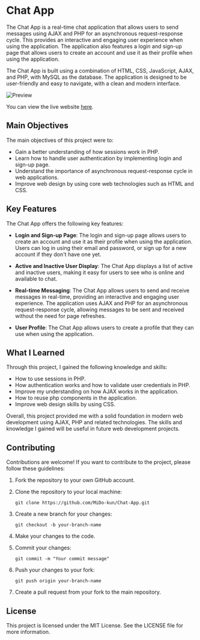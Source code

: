 # Chat App

The Chat App is a real-time chat application that allows users to send messages using AJAX and PHP for an asynchronous request-response cycle. This provides an interactive and engaging user experience when using the application. The application also features a login and sign-up page that allows users to create an account and use it as their profile when using the application.

The Chat App is built using a combination of HTML, CSS, JavaScript, AJAX, and PHP, with MySQL as the database. The application is designed to be user-friendly and easy to navigate, with a clean and modern interface.

![Preview](https://lh3.googleusercontent.com/pw/AJFCJaWHFNat4-lpiM-NlJrceBgNHkenTufqcP6p_9-Y5kvXj5jlLg9Wd-9ChBKri__t1w95FEPQR_DHl3LZGj-hBPbRGnbNNYWmnFcfVZf_R6CNDyx9tPYuLMFKfjlkSEMW7LPt5li1SUWNgWAsdOICBzKK=w1365-h634-s-no)

You can view the live website [here](https://chat-app.mido-kun.repl.co/).

## Main Objectives

The main objectives of this project were to:

- Gain a better understanding of how sessions work in PHP.
- Learn how to handle user authentication by implementing login and sign-up page.
- Understand the importance of asynchronous request-response cycle in web applications.
- Improve web design by using core web technologies such as HTML and CSS.

## Key Features

The Chat App offers the following key features:

- **Login and Sign-up Page**: The login and sign-up page allows users to create an account and use it as their profile when using the application. Users can log in using their email and password, or sign up for a new account if they don't have one yet.

- **Active and Inactive User Display**: The Chat App displays a list of active and inactive users, making it easy for users to see who is online and available to chat.

- **Real-time Messaging**: The Chat App allows users to send and receive messages in real-time, providing an interactive and engaging user experience. The application uses AJAX and PHP for an asynchronous request-response cycle, allowing messages to be sent and received without the need for page refreshes.

- **User Profile**: The Chat App allows users to create a profile that they can use when using the application.

## What I Learned

Through this project, I gained the following knowledge and skills:

- How to use sessions in PHP.
- How authentication works and how to validate user credentials in PHP.
- Improve my understanding on how AJAX works in the application.
- How to reuse php components in the application.
- Improve web design skills by using CSS.

Overall, this project provided me with a solid foundation in modern web development using AJAX, PHP and related technologies. The skills and knowledge I gained will be useful in future web development projects.

## Contributing

Contributions are welcome! If you want to contribute to the project, please follow these guidelines:

1. Fork the repository to your own GitHub account.

2. Clone the repository to your local machine:

   `git clone https://github.com/MiDo-kun/Chat-App.git`

3. Create a new branch for your changes:

   `git checkout -b your-branch-name`

4. Make your changes to the code.

5. Commit your changes:

   `git commit -m "Your commit message"`

6. Push your changes to your fork:

   `git push origin your-branch-name`

7. Create a pull request from your fork to the main repository.

## License

This project is licensed under the MIT License. See the LICENSE file for more information.
